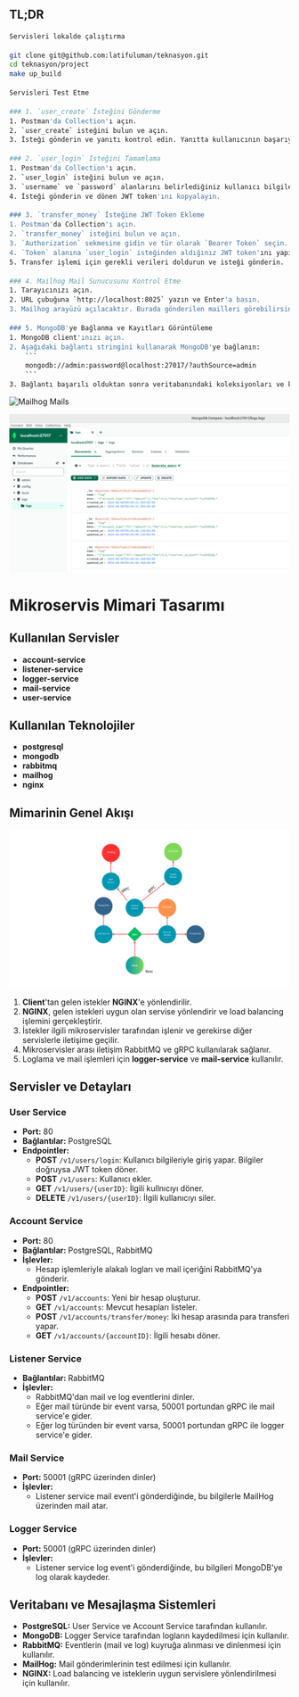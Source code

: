 ## TL;DR

```sh
Servisleri lokalde çalıştırma

git clone git@github.com:latifuluman/teknasyon.git
cd teknasyon/project
make up_build

Servisleri Test Etme

### 1. `user_create` İsteğini Gönderme
1. Postman'da Collection'ı açın.
2. `user_create` isteğini bulun ve açın.
3. İsteği gönderin ve yanıtı kontrol edin. Yanıtta kullanıcının başarıyla oluşturulduğunu doğrulayın.

### 2. `user_login` İsteğini Tamamlama
1. Postman'da Collection'ı açın.
2. `user_login` isteğini bulun ve açın.
3. `username` ve `password` alanlarını belirlediğiniz kullanıcı bilgileri ile doldurun.
4. İsteği gönderin ve dönen JWT token'ını kopyalayın.

### 3. `transfer_money` İsteğine JWT Token Ekleme
1. Postman'da Collection'ı açın.
2. `transfer_money` isteğini bulun ve açın.
3. `Authorization` sekmesine gidin ve tür olarak `Bearer Token` seçin.
4. `Token` alanına `user_login` isteğinden aldığınız JWT token'ını yapıştırın.
5. Transfer işlemi için gerekli verileri doldurun ve isteği gönderin.

### 4. Mailhog Mail Sunucusunu Kontrol Etme
1. Tarayıcınızı açın.
2. URL çubuğuna `http://localhost:8025` yazın ve Enter'a basın.
3. Mailhog arayüzü açılacaktır. Burada gönderilen mailleri görebilirsiniz.

### 5. MongoDB'ye Bağlanma ve Kayıtları Görüntüleme
1. MongoDB client'ınızı açın.
2. Aşağıdaki bağlantı stringini kullanarak MongoDB'ye bağlanın:
    ```
    mongodb://admin:password@localhost:27017/?authSource=admin
    ```
3. Bağlantı başarılı olduktan sonra veritabanındaki koleksiyonları ve kayıtları inceleyin.


```

![Mailhog Mails](./mail.png)

![Mongo DB Logs](./mongo.png)



# Mikroservis Mimari Tasarımı

## Kullanılan Servisler
- **account-service**
- **listener-service**
- **logger-service**
- **mail-service**
- **user-service**

## Kullanılan Teknolojiler
- **postgresql**
- **mongodb**
- **rabbitmq**
- **mailhog**
- **nginx**

## Mimarinin Genel Akışı
![Mikroservis Mimari Tasarımı](./system_design.png)

1. **Client**'tan gelen istekler **NGINX**'e yönlendirilir.
2. **NGINX**, gelen istekleri uygun olan servise yönlendirir ve load balancing işlemini gerçekleştirir.
3. İstekler ilgili mikroservisler tarafından işlenir ve gerekirse diğer servislerle iletişime geçilir.
4. Mikroservisler arası iletişim RabbitMQ ve gRPC kullanılarak sağlanır.
5. Loglama ve mail işlemleri için **logger-service** ve **mail-service** kullanılır.

## Servisler ve Detayları

### User Service
- **Port:** 80
- **Bağlantılar:** PostgreSQL
- **Endpointler:**
  - **POST** `/v1/users/login`: Kullanıcı bilgileriyle giriş yapar. Bilgiler doğruysa JWT token döner.
  - **POST** `/v1/users`: Kullanıcı ekler.
  - **GET** `/v1/users/{userID}`: İlgili kullnıcıyı döner.
  - **DELETE** `/v1/users/{userID}`: İlgili kullanıcıyı siler. 

### Account Service
- **Port:** 80
- **Bağlantılar:** PostgreSQL, RabbitMQ
- **İşlevler:**
  - Hesap işlemleriyle alakalı logları ve mail içeriğini RabbitMQ'ya gönderir.
- **Endpointler:**
  - **POST** `/v1/accounts`: Yeni bir hesap oluşturur.
  - **GET** `/v1/accounts`: Mevcut hesapları listeler.
  - **POST** `/v1/accounts/transfer/money`: İki hesap arasında para transferi yapar.
  - **GET** `/v1/accounts/{accountID}`: İlgili hesabı döner.

### Listener Service
- **Bağlantılar:** RabbitMQ
- **İşlevler:**
  - RabbitMQ'dan mail ve log eventlerini dinler.
  - Eğer mail türünde bir event varsa, 50001 portundan gRPC ile mail service'e gider.
  - Eğer log türünden bir event varsa, 50001 portundan gRPC ile logger service'e gider.

### Mail Service
- **Port:** 50001 (gRPC üzerinden dinler)
- **İşlevler:**
  - Listener service mail event'i gönderdiğinde, bu bilgilerle MailHog üzerinden mail atar.

### Logger Service
- **Port:** 50001 (gRPC üzerinden dinler)
- **İşlevler:**
  - Listener service log event'i gönderdiğinde, bu bilgileri MongoDB'ye log olarak kaydeder.

## Veritabanı ve Mesajlaşma Sistemleri
- **PostgreSQL:** User Service ve Account Service tarafından kullanılır.
- **MongoDB:** Logger Service tarafından logların kaydedilmesi için kullanılır.
- **RabbitMQ:** Eventlerin (mail ve log) kuyruğa alınması ve dinlenmesi için kullanılır.
- **MailHog:** Mail gönderimlerinin test edilmesi için kullanılır.
- **NGINX:** Load balancing ve isteklerin uygun servislere yönlendirilmesi için kullanılır.
